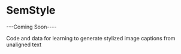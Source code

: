 # SemStyle
---Coming Soon----

Code and data for learning to generate stylized image captions from unaligned text
